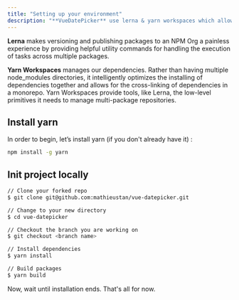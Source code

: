 ```yaml
---
title: "Setting up your environment"
description: "**VueDatePicker** use lerna & yarn workspaces which allow you to work easily on every packages."
---
```


<v-divider class="my-6" />

**Lerna** makes versioning and publishing packages to an NPM Org a painless experience by providing helpful utility commands for handling the execution of tasks across multiple packages.

**Yarn Workspaces** manages our dependencies. Rather than having multiple node_modules directories, it intelligently optimizes the installing of dependencies together and allows for the cross-linking of dependencies in a monorepo. Yarn Workspaces provide tools, like Lerna, the low-level primitives it needs to manage multi-package repositories.

<v-divider class="my-6" />

## Install yarn

In order to begin, let’s install yarn (if you don't already have it) :

```bash
npm install -g yarn
```

<v-divider class="my-6" />

## Init project locally

```bash
// Clone your forked repo
$ git clone git@github.com:mathieustan/vue-datepicker.git

// Change to your new directory
$ cd vue-datepicker

// Checkout the branch you are working on
$ git checkout <branch name>

// Install dependencies
$ yarn install

// Build packages
$ yarn build
```

Now, wait until installation ends.
That's all for now.
